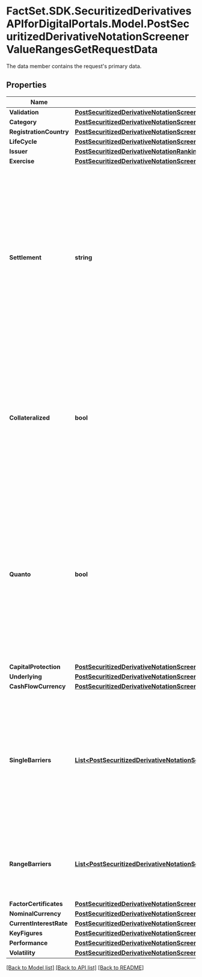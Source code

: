 # FactSet.SDK.SecuritizedDerivativesAPIforDigitalPortals.Model.PostSecuritizedDerivativeNotationScreenerValueRangesGetRequestData
The data member contains the request's primary data.

## Properties

Name | Type | Description | Notes
------------ | ------------- | ------------- | -------------
**Validation** | [**PostSecuritizedDerivativeNotationScreenerValueRangesGetRequestDataValidation**](PostSecuritizedDerivativeNotationScreenerValueRangesGetRequestDataValidation.md) |  | [optional] 
**Category** | [**PostSecuritizedDerivativeNotationScreenerValueRangesGetRequestDataCategory**](PostSecuritizedDerivativeNotationScreenerValueRangesGetRequestDataCategory.md) |  | [optional] 
**RegistrationCountry** | [**PostSecuritizedDerivativeNotationScreenerValueRangesGetRequestDataRegistrationCountry**](PostSecuritizedDerivativeNotationScreenerValueRangesGetRequestDataRegistrationCountry.md) |  | [optional] 
**LifeCycle** | [**PostSecuritizedDerivativeNotationScreenerValueRangesGetRequestDataLifeCycle**](PostSecuritizedDerivativeNotationScreenerValueRangesGetRequestDataLifeCycle.md) |  | [optional] 
**Issuer** | [**PostSecuritizedDerivativeNotationRankingIntradayListRequestDataIssuer**](PostSecuritizedDerivativeNotationRankingIntradayListRequestDataIssuer.md) |  | [optional] 
**Exercise** | [**PostSecuritizedDerivativeNotationScreenerValueRangesGetRequestDataExercise**](PostSecuritizedDerivativeNotationScreenerValueRangesGetRequestDataExercise.md) |  | [optional] 
**Settlement** | **string** | Settlement of the securitized derivative. It concerns the fulfillment of the issuer&#39;s contractual obligations arising from the securitized derivative. Depending on the terms, the underlying asset may be delivered physically or its equivalent monetary value may be payed out. | Value | Description | | - -- | - -- | | cash | Transfer of a cash amount | | physical | Phyiscal delivery of the underlying asset. | | either | Cash or physical, at the discretion of the issuer. |   | [optional] 
**Collateralized** | **bool** | Restricts the result to securitized derivatives that are collateralized (&#x60;true&#x60;) or are  not collateralized (&#x60;false&#x60;). A collateralized securitized derivative is protected against an  issuer default by collateral. | [optional] 
**Quanto** | **bool** | Restricts the result to securitized derivatives that are hedged (&#x60;true&#x60;) or are not hedged (&#x60;false&#x60;) against fluctuations of the foreign exchange rate between the value unit of the underlying and the value unit of the cash flows. | [optional] 
**CapitalProtection** | [**PostSecuritizedDerivativeNotationScreenerValueRangesGetRequestDataCapitalProtection**](PostSecuritizedDerivativeNotationScreenerValueRangesGetRequestDataCapitalProtection.md) |  | [optional] 
**Underlying** | [**PostSecuritizedDerivativeNotationScreenerValueRangesGetRequestDataUnderlying**](PostSecuritizedDerivativeNotationScreenerValueRangesGetRequestDataUnderlying.md) |  | [optional] 
**CashFlowCurrency** | [**PostSecuritizedDerivativeNotationScreenerValueRangesGetRequestDataCashFlowCurrency**](PostSecuritizedDerivativeNotationScreenerValueRangesGetRequestDataCashFlowCurrency.md) |  | [optional] 
**SingleBarriers** | [**List&lt;PostSecuritizedDerivativeNotationScreenerValueRangesGetDataSingleBarriersItems&gt;**](PostSecuritizedDerivativeNotationScreenerValueRangesGetDataSingleBarriersItems.md) | Single barriers. Barriers of this kind represent either a lower or an upper bound derived from the exercise right of the securitized derivative. Multiple barrier types may be used in one request. | [optional] 
**RangeBarriers** | [**List&lt;PostSecuritizedDerivativeNotationScreenerValueRangesGetDataRangeBarriersItems&gt;**](PostSecuritizedDerivativeNotationScreenerValueRangesGetDataRangeBarriersItems.md) | Range barriers. Barriers of this kind represent a range with a lower and an upper bound. | [optional] 
**FactorCertificates** | [**PostSecuritizedDerivativeNotationScreenerValueRangesGetRequestDataFactorCertificates**](PostSecuritizedDerivativeNotationScreenerValueRangesGetRequestDataFactorCertificates.md) |  | [optional] 
**NominalCurrency** | [**PostSecuritizedDerivativeNotationScreenerValueRangesGetRequestDataNominalCurrency**](PostSecuritizedDerivativeNotationScreenerValueRangesGetRequestDataNominalCurrency.md) |  | [optional] 
**CurrentInterestRate** | [**PostSecuritizedDerivativeNotationScreenerValueRangesGetRequestDataCurrentInterestRate**](PostSecuritizedDerivativeNotationScreenerValueRangesGetRequestDataCurrentInterestRate.md) |  | [optional] 
**KeyFigures** | [**PostSecuritizedDerivativeNotationScreenerValueRangesGetRequestDataKeyFigures**](PostSecuritizedDerivativeNotationScreenerValueRangesGetRequestDataKeyFigures.md) |  | [optional] 
**Performance** | [**PostSecuritizedDerivativeNotationScreenerValueRangesGetRequestDataPerformance**](PostSecuritizedDerivativeNotationScreenerValueRangesGetRequestDataPerformance.md) |  | [optional] 
**Volatility** | [**PostSecuritizedDerivativeNotationScreenerValueRangesGetRequestDataVolatility**](PostSecuritizedDerivativeNotationScreenerValueRangesGetRequestDataVolatility.md) |  | [optional] 

[[Back to Model list]](../README.md#documentation-for-models) [[Back to API list]](../README.md#documentation-for-api-endpoints) [[Back to README]](../README.md)

